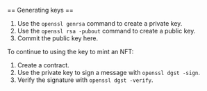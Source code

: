 
== Generating keys ==

1. Use the `openssl genrsa` command to create a private key.
2. Use the `openssl rsa -pubout` command to create a public key.
3. Commit the public key here.

To continue to using the key to mint an NFT:
1. Create a contract.
2. Use the private key to sign a message with `openssl dgst -sign`.
3. Verify the signature with `openssl dgst -verify`.
